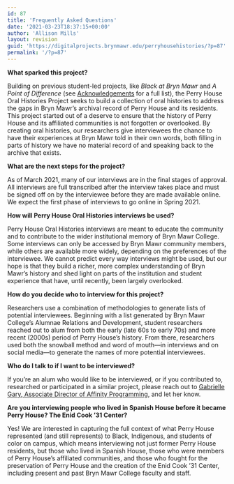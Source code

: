 ```yaml
---
id: 87
title: 'Frequently Asked Questions'
date: '2021-03-23T18:37:15+00:00'
author: 'Allison Mills'
layout: revision
guid: 'https://digitalprojects.brynmawr.edu/perryhousehistories/?p=87'
permalink: '/?p=87'
---
```


**What sparked this project?**

Building on previous student-led projects, like *Black at Bryn Mawr* and *A Point of Difference* (see [Acknowledgements](https://digitalprojects.brynmawr.edu/perryhousehistories/acknowledgements/) for a full list), the Perry House Oral Histories Project seeks to build a collection of oral histories to address the gaps in Bryn Mawr’s archival record of Perry House and its residents. This project started out of a deserve to ensure that the history of Perry House and its affiliated communities is not forgotten or overlooked. By creating oral histories, our researchers give interviewees the chance to have their experiences at Bryn Mawr told in their own words, both filling in parts of history we have no material record of and speaking back to the archive that exists.

**What are the next steps for the project?**

As of March 2021, many of our interviews are in the final stages of approval. All interviews are full transcribed after the interview takes place and must be signed off on by the interviewee before they are made available online. We expect the first phase of interviews to go online in Spring 2021.

**How will Perry House Oral Histories interviews be used?**

Perry House Oral Histories interviews are meant to educate the community and to contribute to the wider institutional memory of Bryn Mawr College. Some interviews can only be accessed by Bryn Mawr community members, while others are available more widely, depending on the preferences of the interviewee. We cannot predict every way interviews might be used, but our hope is that they build a richer, more complex understanding of Bryn Mawr’s history and shed light on parts of the institution and student experience that have, until recently, been largely overlooked.

**How do you decide who to interview for this project?**

Researchers use a combination of methodologies to generate lists of potential interviewees. Beginning with a list generated by Bryn Mawr College’s Alumnae Relations and Development, student researchers reached out to alum from both the early (late 60s to early 70s) and more recent (2000s) period of Perry House’s history. From there, researchers used both the snowball method and word of mouth—in interviews and on social media—to generate the names of more potential interviewees.

**Who do I talk to if I want to be interviewed?**

If you’re an alum who would like to be interviewed, or if you contributed to, researched or participated in a similar project, please reach out to [Gabrielle Gary, Associate Director of Affinity Programming](mailto:ggary@brynmawr.edu), and let her know.

**Are you interviewing people who lived in Spanish House before it became Perry House? The Enid Cook ’31 Center?**

Yes! We are interested in capturing the full context of what Perry House represented (and still represents) to Black, Indigenous, and students of color on campus, which means interviewing not just former Perry House residents, but those who lived in Spanish House, those who were members of Perry House’s affiliated communities, and those who fought for the preservation of Perry House and the creation of the Enid Cook ’31 Center, including present and past Bryn Mawr College faculty and staff.